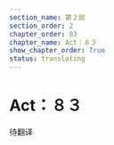 ```yaml
---
section_name: 第２部
section_order: 2
chapter_order: 83
chapter_name: Act：８３
show_chapter_order: True
status: translating
---
```


# Act：８３
待翻译
